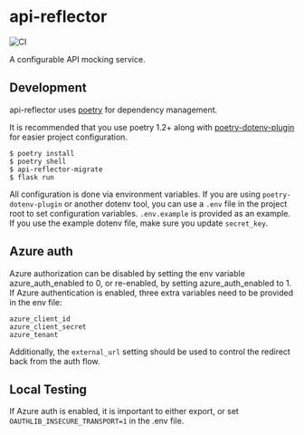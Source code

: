 # api-reflector

![CI](https://github.com/backwardspy/api-reflector/actions/workflows/main.yml/badge.svg)

A configurable API mocking service.

## Development

api-reflector uses [poetry](https://python-poetry.org) for dependency
management.

It is recommended that you use poetry 1.2+ along with
[poetry-dotenv-plugin](https://github.com/mpeteuil/poetry-dotenv-plugin) for
easier project configuration.

```shell
$ poetry install
$ poetry shell
$ api-reflector-migrate
$ flask run
```

All configuration is done via environment variables. If you are using
`poetry-dotenv-plugin` or another dotenv tool, you can use a `.env` file in the
project root to set configuration variables. `.env.example` is provided as an
example. If you use the example dotenv file, make sure you update `secret_key`.

## Azure auth

Azure authorization can be disabled by setting the env variable azure_auth_enabled to 0,
or re-enabled, by setting azure_auth_enabled to 1. 
If Azure authentication is enabled, three extra variables need to be provided in the env file:

```
azure_client_id
azure_client_secret
azure_tenant
```

Additionally, the `external_url` setting should be used to control the redirect back from the auth flow.

## Local Testing

If Azure auth is enabled, it is important to either export, or set `OAUTHLIB_INSECURE_TRANSPORT=1` in the .env file.
